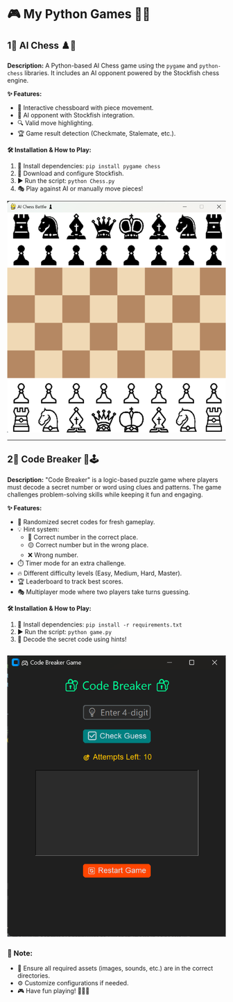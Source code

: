 # 🎮 My Python Games 🚀🔥

## 1⃣ AI Chess ♟️🤖
**Description:** A Python-based AI Chess game using the `pygame` and `python-chess` libraries. It includes an AI opponent powered by the Stockfish chess engine.

**✨ Features:**
- 🎨 Interactive chessboard with piece movement.
- 🤖 AI opponent with Stockfish integration.
- 🔍 Valid move highlighting.
- 🏆 Game result detection (Checkmate, Stalemate, etc.).

**🛠️ Installation & How to Play:**
1. 📅 Install dependencies: `pip install pygame chess`
2. 🔧 Download and configure Stockfish.
3. ▶️ Run the script: `python Chess.py`
4. 🎭 Play against AI or manually move pieces!

![alt text](image-1.png)

---

## 2⃣ Code Breaker 🔐🕹️
**Description:** "Code Breaker" is a logic-based puzzle game where players must decode a secret number or word using clues and patterns. The game challenges problem-solving skills while keeping it fun and engaging.

**✨ Features:**
- 🎲 Randomized secret codes for fresh gameplay.
- 💡 Hint system: 
  - 🔵 Correct number in the correct place.
  - 🟡 Correct number but in the wrong place.
  - ❌ Wrong number.
- ⏱️ Timer mode for an extra challenge.
- 🔥 Different difficulty levels (Easy, Medium, Hard, Master).
- 🏆 Leaderboard to track best scores.
- 🎭 Multiplayer mode where two players take turns guessing.

**🛠️ Installation & How to Play:**
1. 📅 Install dependencies: `pip install -r requirements.txt`
2. ▶️ Run the script: `python game.py`
3. 🎲 Decode the secret code using hints!

![alt text](image.png)
---

### 📌 Note:
- 🎨 Ensure all required assets (images, sounds, etc.) are in the correct directories.
- ⚙️ Customize configurations if needed.
- 🎮 Have fun playing! 🚀🔥🎉